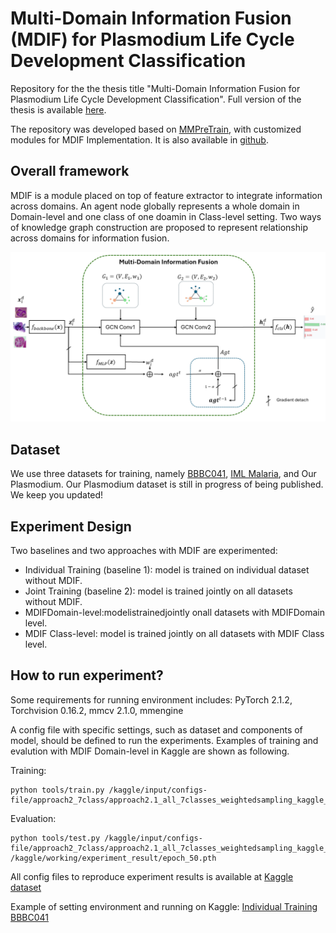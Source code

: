# Multi-Domain Information Fusion (MDIF) for Plasmodium Life Cycle Development Classification

Repository for the the thesis title "Multi-Domain Information Fusion for Plasmodium Life Cycle Development Classification". Full version of the thesis is available [here](https://husteduvn-my.sharepoint.com/:b:/g/personal/khanh_tq190085_sis_hust_edu_vn/EagW9zjNSihGo7q9DetTMrEBnEKpkYsc7VJVKMSVaQdJUg?e=5yziRO). 

The repository was developed based on [MMPreTrain](https://github.com/open-mmlab/mmpretrain), with customized modules for MDIF Implementation. It is also available in [github](https://github.com/khanhtran2101/Multi_Domain_Learning_Malaria_Parasite).

## Overall framework

MDIF is a module placed on top of feature extractor to integrate information across domains. An agent node globally represents a whole domain in Domain-level and one class of one doamin in Class-level setting. Two ways of knowledge graph construction are proposed to represent relationship across domains for information fusion.

![Framework with MDIF](figure/mdif_framework.png)

## Dataset

We use three datasets for training, namely [BBBC041](https://bbbc.broadinstitute.org/BBBC041/), [IML Malaria](https://www.kaggle.com/datasets/qaziammararshad/iml-malaria/data), and Our Plasmodium. Our Plasmodium dataset is still in progress of being published. We keep you updated!

## Experiment Design

Two baselines and two approaches with MDIF are experimented:
 - Individual Training (baseline 1): model is trained on individual dataset without MDIF.
 - Joint Training (baseline 2): model is trained jointly on all datasets without MDIF.
 - MDIFDomain-level:modelistrainedjointly onall datasets with MDIFDomain
level.
 - MDIF Class-level: model is trained jointly on all datasets with MDIF Class
level.

## How to run experiment? 

Some requirements for running environment includes: PyTorch 2.1.2, Torchvision 0.16.2, mmcv 2.1.0, mmengine

A config file with specific settings, such as dataset and components of model, should be defined to run the experiments. Examples of training and evalution with MDIF Domain-level in Kaggle are shown as following.

Training:
```shell
python tools/train.py /kaggle/input/configs-file/approach2_7class/approach2.1_all_7classes_weightedsampling_kaggle_Dec10.py
```
Evaluation: 
```shell
python tools/test.py /kaggle/input/configs-file/approach2_7class/approach2.1_all_7classes_weightedsampling_kaggle_Dec10.py /kaggle/working/experiment_result/epoch_50.pth
```

All config files to reproduce experiment results is available at [Kaggle dataset](https://www.kaggle.com/datasets/khanhtq2101/configs-file)

Example of setting environment and running on Kaggle: [Individual Training BBBC041](https://www.kaggle.com/code/quockhanh01/baseline1-bbbc041-mmpretrain?scriptVersionId=212608647)
